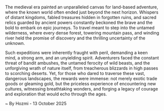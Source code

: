 
The medieval era painted an unparalleled canvas for land-based adventure, where the known world often ended just beyond the next horizon. Whispers of distant kingdoms, fabled treasures hidden in forgotten ruins, and sacred relics guarded by ancient powers constantly beckoned the brave and the bold to embark on epic journeys. To travel meant to step into the untamed wilderness, where every dense forest, towering mountain pass, and winding river held the promise of discovery and the thrilling uncertainty of the unknown.

Such expeditions were inherently fraught with peril, demanding a keen mind, a strong arm, and an unyielding spirit. Adventurers faced the constant threat of bandit ambushes, the untamed ferocity of wild beasts, and the unforgiving wrath of nature itself, from treacherous blizzards in high passes to scorching deserts. Yet, for those who dared to traverse these vast, dangerous landscapes, the rewards were immense: not merely exotic trade goods or gleaming gold, but the priceless experience of encountering new cultures, witnessing breathtaking wonders, and forging a legacy of courage and exploration that would echo through the ages.

~ By Hozmi - 13 October 2025
